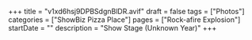 +++
title = "v1xd6hsj9DPBSdgnBlDR.avif"
draft = false
tags = ["Photos"]
categories = ["ShowBiz Pizza Place"]
pages = ["Rock-afire Explosion"]
startDate = ""
description = "Show Stage (Unknown Year)"
+++
